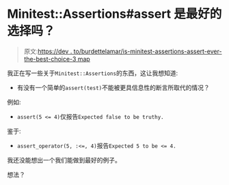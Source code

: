 # Minitest::Assertions#assert 是最好的选择吗？

> 原文:[https://dev . to/burdettelamar/is-minitest-assertions-assert-ever-the-best-choice-3 map](https://dev.to/burdettelamar/is-minitest-assertions-assert-ever-the-best-choice-3map)

我正在写一些关于`Minitest::Assertions`的东西，这让我想知道:

*   有没有一个简单的`assert(test)`不能被更具信息性的断言所取代的情况？

例如:

*   `assert(5 <= 4)`仅报告`Expected false to be truthy.`

鉴于:

*   `assert_operator(5, :<=, 4)`报告`Expected 5 to be <= 4.`

我还没能想出一个我们能做到最好的例子。

想法？